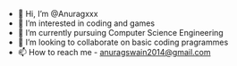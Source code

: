 - 👋 Hi, I’m @Anuragxxx
- 👀 I’m interested in coding and games
- 🌱 I’m currently pursuing Computer Science Engineering
- 💞️ I’m looking to collaborate on basic coding pragrammes
- 📫 How to reach me - anuragswain2014@gmail.com

<!---
Anuragxxx/Anuragxxx is a ✨ special ✨ repository because its `README.md` (this file) appears on your GitHub profile.
You can click the Preview link to take a look at your changes.
--->
